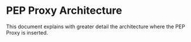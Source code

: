 # PEP Proxy Architecture

This document explains with greater detail the architecture where the PEP Proxy is inserted.
